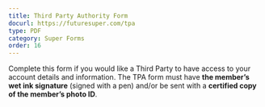 ```yaml
---
title: Third Party Authority Form
docurl: https://futuresuper.com/tpa
type: PDF
category: Super Forms
order: 16
---
```

Complete this form if you would like a Third Party to have access to your account details and information. The TPA form must have **the member’s wet ink signature** (signed with a pen) and/or be sent with a **certified copy of the member’s photo ID**.
